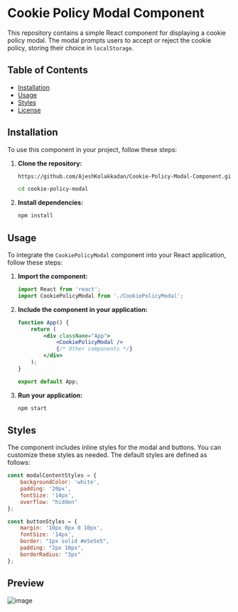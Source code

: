 # Cookie Policy Modal Component

This repository contains a simple React component for displaying a cookie policy modal. The modal prompts users to accept or reject the cookie policy, storing their choice in `localStorage`.

## Table of Contents
- [Installation](#installation)
- [Usage](#usage)
- [Styles](#styles)
- [License](#license)

## Installation

To use this component in your project, follow these steps:

1. **Clone the repository:**
    ```sh
    https://github.com/AjeshKolakkadan/Cookie-Policy-Modal-Component.git
    ```
    ```sh
    cd cookie-policy-modal
    ```

2. **Install dependencies:**
    ```sh
    npm install
    ```

## Usage

To integrate the `CookiePolicyModal` component into your React application, follow these steps:

1. **Import the component:**
    ```jsx
    import React from 'react';
    import CookiePolicyModal from './CookiePolicyModal';
    ```

2. **Include the component in your application:**
    ```jsx
    function App() {
        return (
            <div className="App">
                <CookiePolicyModal />
                {/* Other components */}
            </div>
        );
    }

    export default App;
    ```

3. **Run your application:**
    ```sh
    npm start
    ```

## Styles

The component includes inline styles for the modal and buttons. You can customize these styles as needed. The default styles are defined as follows:

```jsx
const modalContentStyles = {
    backgroundColor: 'white',
    padding: '20px',
    fontSize: '14px',
    overflow: "hidden"
};

const buttonStyles = {
    margin: '10px 0px 0 10px',
    fontSize: '14px',
    border: "1px solid #e5e5e5",
    padding: "2px 10px",
    borderRadius: "3px"
};
```

## Preview

![image](https://github.com/AjeshKolakkadan/Cookie-Policy-Modal-Component/assets/42866031/c7da2c9f-532a-413a-aef0-8f69e2967a76)

